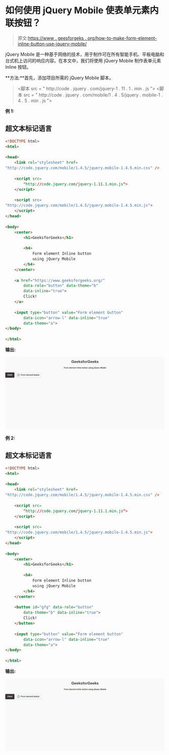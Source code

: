 # 如何使用 jQuery Mobile 使表单元素内联按钮？

> 原文:[https://www . geesforgeks . org/how-to-make-form-element-inline-button-use-jquery-mobile/](https://www.geeksforgeeks.org/how-to-make-form-element-inline-button-using-jquery-mobile/)

jQuery Mobile 是一种基于网络的技术，用于制作可在所有智能手机、平板电脑和台式机上访问的响应内容。在本文中，我们将使用 jQuery Mobile 制作表单元素 Inline 按钮。

**方法:**首先，添加项目所需的 jQuery Mobile 脚本。

> <link rel="”stylesheet”" href="”http://code.jquery.com/mobile/1.4.5/jquery.mobile-1.4.5.min.css”/">
> <脚本 src = " http://code . jquery . com/jquery-1 . 11 . 1 . min . js "></脚本>
> <脚本 src = " http://code . jquery . com/mobile/1 . 4 . 5/jquery . mobile-1 . 4 . 5 . min . js "></脚本>

**例 1:**

## 超文本标记语言

```html
<!DOCTYPE html>
<html>

<head>
    <link rel="stylesheet" href=
"http://code.jquery.com/mobile/1.4.5/jquery.mobile-1.4.5.min.css" />

    <script src=
        "http://code.jquery.com/jquery-1.11.1.min.js">
    </script>

    <script src=
"http://code.jquery.com/mobile/1.4.5/jquery.mobile-1.4.5.min.js">
    </script>
</head>

<body>
    <center>
        <h1>GeeksforGeeks</h1>

        <h4>
            Form element Inline button 
            using jQuery Mobile
        </h4>
    </center>

    <a href="https://www.geeksforgeeks.org/"
        data-role="button" data-theme="b" 
        data-inline="true">
        Click!
    </a>

    <input type="button" value="Form element button"
        data-icon="arrow-l" data-inline="true"
        data-theme="a">
</body>

</html>
```

**输出:**

![](img/a5ab3f019f44a2c9fb9a263de8b062fc.png)

**例 2:**

## 超文本标记语言

```html
<!DOCTYPE html>
<html>

<head>
    <link rel="stylesheet" href=
"http://code.jquery.com/mobile/1.4.5/jquery.mobile-1.4.5.min.css" />

    <script src=
        "http://code.jquery.com/jquery-1.11.1.min.js">
    </script>

    <script src=
"http://code.jquery.com/mobile/1.4.5/jquery.mobile-1.4.5.min.js">
    </script>
</head>

<body>
    <center>
        <h1>GeeksforGeeks</h1>

        <h4>
            Form element Inline button 
            using jQuery Mobile
        </h4>
    </center>

    <button id="gfg" data-role="button" 
        data-theme="b" data-inline="true">
        Click!
    </button>

    <input type="button" value="Form element button"
        data-icon="arrow-l" data-inline="true"
        data-theme="a">
</body>

</html>
```

**输出:**

![](img/a5ab3f019f44a2c9fb9a263de8b062fc.png)